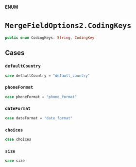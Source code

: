 **ENUM**

# `MergeFieldOptions2.CodingKeys`

```swift
public enum CodingKeys: String, CodingKey
```

## Cases
### `defaultCountry`

```swift
case defaultCountry = "default_country"
```

### `phoneFormat`

```swift
case phoneFormat = "phone_format"
```

### `dateFormat`

```swift
case dateFormat = "date_format"
```

### `choices`

```swift
case choices
```

### `size`

```swift
case size
```
